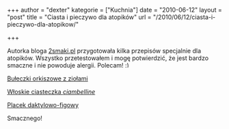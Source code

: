 +++
author = "dexter"
kategorie = ["Kuchnia"]
date = "2010-06-12"
layout = "post"
title = "Ciasta i pieczywo dla atopików"
url = "/2010/06/12/ciasta-i-pieczywo-dla-atopikow/"

+++

Autorka bloga [2smaki.pl][1] przygotowała kilka przepisów specjalnie dla atopików. Wszystko przetestowałem i mogę potwierdzić, że jest bardzo smaczne i nie powoduje alergii. Polecam! <img src="http://blog.atopowe.pl/wp-includes/images/smilies/simple-smile.png" alt=":)" class="wp-smiley" style="height: 1em; max-height: 1em;" />

[Bułeczki orkiszowe z ziołami][2]

[Włoskie ciasteczka _ciambelline_][3]

[Placek daktylowo-figowy][4]

Smacznego!

 [1]: http://www.2smaki.pl
 [2]: http://www.2smaki.pl/index.php/pieczywo/bulki-orkiszowe-z-ziolami/
 [3]: http://www.2smaki.pl/index.php/ciastka/ciambelline-al-vino-wloskie-ciasteczka/
 [4]: http://www.2smaki.pl/index.php/ciasta/placek-daktylowo-figowy/